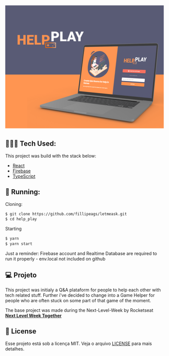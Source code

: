 <h1 align="center">
    <img alt="Help me Play" src="src/assets/images/illustration-2.png"/>
</h1>

## 👨🏼‍💻 Tech Used:

This project was build with the stack below:

- [React](https://reactjs.org)
- [Firebase](https://firebase.google.com/)
- [TypeScript](https://www.typescriptlang.org/)

## 🚀 Running:

Cloning:

```bash
$ git clone https://github.com/fillipeags/letmeask.git
$ cd help_play
```

Starting
```bash
$ yarn
$ yarn start
```

Just a reminder: Firebase account and Realtime Database are required to run it properly - env.local not included on github

## 💻 Projeto

This project was initialy a Q&A plataform for people to help each other with tech related stuff. Further i've decided to change into a Game Helper for people who are often stuck on some part of that game of the moment.

The base project was made during the Next-Level-Week by Rocketseat
**[Next Level Week Together](https://nextlevelweek.com/)**

## 📝 License

Esse projeto está sob a licença MIT. Veja o arquivo [LICENSE](LICENSE.md) para mais detalhes.
